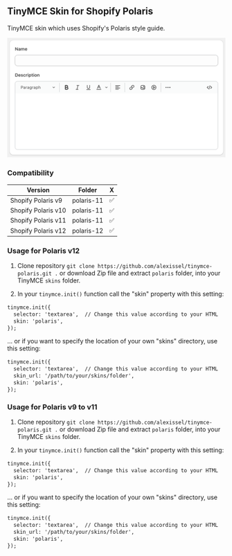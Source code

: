 ## TinyMCE Skin for Shopify Polaris

TinyMCE skin which uses Shopify's Polaris style guide.

![TinyMCE Skin for Shopify Polaris](screenshot-12.png)

### Compatibility

| Version             |   Folder   | X                  |
| ------------------- | :--------: | ------------------ |
| Shopify Polaris v9  | polaris-11 | :white_check_mark: |
| Shopify Polaris v10 | polaris-11 | :white_check_mark: |
| Shopify Polaris v11 | polaris-11 | :white_check_mark: |
| Shopify Polaris v12 | polaris-12 | :white_check_mark: |

### Usage for Polaris v12

1. Clone repository `git clone https://github.com/alexissel/tinymce-polaris.git .` or download Zip file and extract `polaris` folder, into your TinyMCE `skins` folder.

2. In your `tinymce.init()` function call the "skin" property with this setting:

```
tinymce.init({
  selector: 'textarea',  // Change this value according to your HTML
  skin: 'polaris',
});
```

... or if you want to specify the location of your own "skins" directory, use this setting:

```
tinymce.init({
  selector: 'textarea',  // Change this value according to your HTML
  skin_url: '/path/to/your/skins/folder',
  skin: 'polaris',
});
```

### Usage for Polaris v9 to v11

1. Clone repository `git clone https://github.com/alexissel/tinymce-polaris.git .` or download Zip file and extract `polaris` folder, into your TinyMCE `skins` folder.

2. In your `tinymce.init()` function call the "skin" property with this setting:

```
tinymce.init({
  selector: 'textarea',  // Change this value according to your HTML
  skin: 'polaris',
});
```

... or if you want to specify the location of your own "skins" directory, use this setting:

```
tinymce.init({
  selector: 'textarea',  // Change this value according to your HTML
  skin_url: '/path/to/your/skins/folder',
  skin: 'polaris',
});
```
